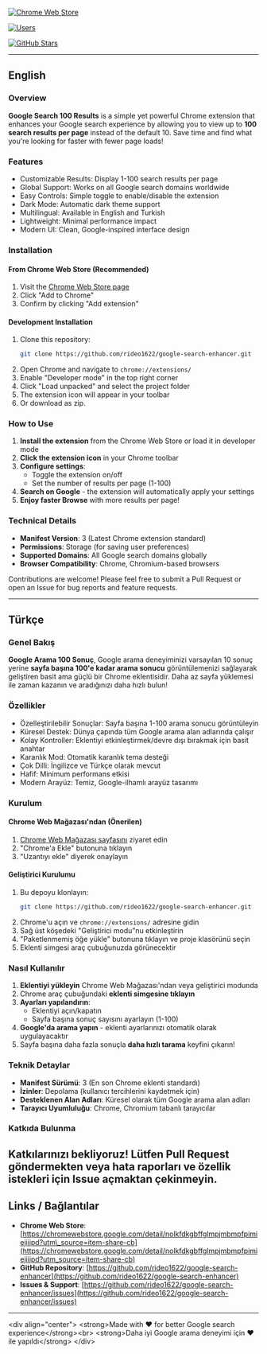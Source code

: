 
[![Chrome Web Store](https://img.shields.io/chrome-web-store/v/nolkfdkgbffglmpjmbmpfpimiejiiipd?style=for-the-badge&logo=google-chrome&logoColor=white&label=Chrome%20Web%20Store)](https://chromewebstore.google.com/detail/nolkfdkgbffglmpjmbmpfpimiejiiipd?utm_source=item-share-cb)

[![Users](https://img.shields.io/chrome-web-store/users/nolkfdkgbffglmpjmbmpfpimiejiiipd?style=for-the-badge&color=4285F4)](https://chromewebstore.google.com/detail/nolkfdkgbffglmpjmbmpfpimiejiiipd?utm_source=item-share-cb)

[![GitHub Stars](https://img.shields.io/github/stars/rideo1622/google-search-enhancer?style=for-the-badge&logo=github)](https://github.com/rideo1622/google-search-enhancer)


-----

## English

### Overview

**Google Search 100 Results** is a simple yet powerful Chrome extension that enhances your Google search experience by allowing you to view up to **100 search results per page** instead of the default 10. Save time and find what you're looking for faster with fewer page loads\!

### Features

  - Customizable Results: Display 1-100 search results per page
  - Global Support: Works on all Google search domains worldwide
  - Easy Controls: Simple toggle to enable/disable the extension
  - Dark Mode: Automatic dark theme support
  - Multilingual: Available in English and Turkish
  - Lightweight: Minimal performance impact
  - Modern UI: Clean, Google-inspired interface design

### Installation

#### From Chrome Web Store (Recommended)

1.  Visit the [Chrome Web Store page](https://chromewebstore.google.com/detail/nolkfdkgbffglmpjmbmpfpimiejiiipd?utm_source=item-share-cb)
2.  Click "Add to Chrome"
3.  Confirm by clicking "Add extension"

#### Development Installation

1.  Clone this repository:
    ```bash
    git clone https://github.com/rideo1622/google-search-enhancer.git
    ```
2.  Open Chrome and navigate to `chrome://extensions/`
3.  Enable "Developer mode" in the top right corner
4.  Click "Load unpacked" and select the project folder
5.  The extension icon will appear in your toolbar
6.  Or download as zip.

### How to Use

1.  **Install the extension** from the Chrome Web Store or load it in developer mode
2.  **Click the extension icon** in your Chrome toolbar
3.  **Configure settings**:
      - Toggle the extension on/off
      - Set the number of results per page (1-100)
4.  **Search on Google** - the extension will automatically apply your settings
5.  **Enjoy faster Browse** with more results per page\!

### Technical Details

  - **Manifest Version**: 3 (Latest Chrome extension standard)
  - **Permissions**: Storage (for saving user preferences)
  - **Supported Domains**: All Google search domains globally
  - **Browser Compatibility**: Chrome, Chromium-based browsers

Contributions are welcome\! Please feel free to submit a Pull Request or open an Issue for bug reports and feature requests.

-----

## Türkçe

### Genel Bakış

**Google Arama 100 Sonuç**, Google arama deneyiminizi varsayılan 10 sonuç yerine **sayfa başına 100'e kadar arama sonucu** görüntülemenizi sağlayarak geliştiren basit ama güçlü bir Chrome eklentisidir. Daha az sayfa yüklemesi ile zaman kazanın ve aradığınızı daha hızlı bulun\!

### Özellikler

  - Özelleştirilebilir Sonuçlar: Sayfa başına 1-100 arama sonucu görüntüleyin
  - Küresel Destek: Dünya çapında tüm Google arama alan adlarında çalışır
  - Kolay Kontroller: Eklentiyi etkinleştirmek/devre dışı bırakmak için basit anahtar
  - Karanlık Mod: Otomatik karanlık tema desteği
  - Çok Dilli: İngilizce ve Türkçe olarak mevcut
  - Hafif: Minimum performans etkisi
  - Modern Arayüz: Temiz, Google-ilhamlı arayüz tasarımı

### Kurulum

#### Chrome Web Mağazası'ndan (Önerilen)

1.  [Chrome Web Mağazası sayfasını](https://chromewebstore.google.com/detail/nolkfdkgbffglmpjmbmpfpimiejiiipd?utm_source=item-share-cb) ziyaret edin
2.  "Chrome'a Ekle" butonuna tıklayın
3.  "Uzantıyı ekle" diyerek onaylayın

#### Geliştirici Kurulumu

1.  Bu depoyu klonlayın:
    ```bash
    git clone https://github.com/rideo1622/google-search-enhancer.git
    ```
2.  Chrome'u açın ve `chrome://extensions/` adresine gidin
3.  Sağ üst köşedeki "Geliştirici modu"nu etkinleştirin
4.  "Paketlenmemiş öğe yükle" butonuna tıklayın ve proje klasörünü seçin
5.  Eklenti simgesi araç çubuğunuzda görünecektir

### Nasıl Kullanılır

1.  **Eklentiyi yükleyin** Chrome Web Mağazası'ndan veya geliştirici modunda
2.  Chrome araç çubuğundaki **eklenti simgesine tıklayın**
3.  **Ayarları yapılandırın**:
      - Eklentiyi açın/kapatın
      - Sayfa başına sonuç sayısını ayarlayın (1-100)
4.  **Google'da arama yapın** - eklenti ayarlarınızı otomatik olarak uygulayacaktır
5.  Sayfa başına daha fazla sonuçla **daha hızlı tarama** keyfini çıkarın\!

### Teknik Detaylar

  - **Manifest Sürümü**: 3 (En son Chrome eklenti standardı)
  - **İzinler**: Depolama (kullanıcı tercihlerini kaydetmek için)
  - **Desteklenen Alan Adları**: Küresel olarak tüm Google arama alan adları
  - **Tarayıcı Uyumluluğu**: Chrome, Chromium tabanlı tarayıcılar

### Katkıda Bulunma

## Katkılarınızı bekliyoruz\! Lütfen Pull Request göndermekten veya hata raporları ve özellik istekleri için Issue açmaktan çekinmeyin.

## Links / Bağlantılar

  - **Chrome Web Store**: [https://chromewebstore.google.com/detail/nolkfdkgbffglmpjmbmpfpimiejiiipd?utm\_source=item-share-cb](https://chromewebstore.google.com/detail/nolkfdkgbffglmpjmbmpfpimiejiiipd?utm_source=item-share-cb)
  - **GitHub Repository**: [https://github.com/rideo1622/google-search-enhancer](https://github.com/rideo1622/google-search-enhancer)
  - **Issues & Support**: [https://github.com/rideo1622/google-search-enhancer/issues](https://github.com/rideo1622/google-search-enhancer/issues)

-----

\<div align="center"\>
\<strong\>Made with ❤️ for better Google search experience\</strong\>\<br\>
\<strong\>Daha iyi Google arama deneyimi için ❤️ ile yapıldı\</strong\>
\</div\>
